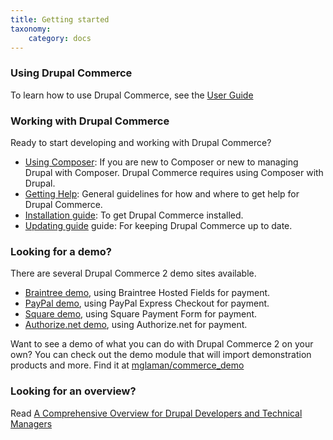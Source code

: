 ```yaml
---
title: Getting started
taxonomy:
    category: docs
---
```


### Using Drupal Commerce

To learn how to use Drupal Commerce, see the [User Guide](../03.user-guide)

### Working with Drupal Commerce

Ready to start developing and working with Drupal Commerce?

* [Using Composer](01.using-composer): If you are new to Composer or new to managing Drupal with Composer. Drupal Commerce requires using Composer with Drupal.
* [Getting Help](02.getting-help): General guidelines for how and where to get help for Drupal Commerce.
* [Installation guide](../02.developer-guide/02.install-update/02.installation): To get Drupal Commerce installed.
* [Updating guide](../02.developer-guide/02.install-update/03.updating) guide: For keeping Drupal Commerce up to date.

### Looking for a demo?

There are several Drupal Commerce 2 demo sites available.

* [Braintree demo](https://braintree.commercekickstart.com/), using Braintree Hosted Fields for payment.
* [PayPal demo](https://paypal.commercekickstart.com/), using PayPal Express Checkout for payment.
* [Square demo](https://square.commercekickstart.com/), using Square Payment Form for payment.
* [Authorize.net demo](https://authnet.commercekickstart.com/), using Authorize.net for payment.

Want to see a demo of what you can do with Drupal Commerce 2 on your own? You can check out the demo module that will import
demonstration products and more. Find it at [mglaman/commerce_demo]

[mglaman/commerce_demo]: https://github.com/mglaman/commerce_demo

### Looking for an overview?

Read [A Comprehensive Overview for Drupal Developers and Technical Managers](https://www.acromedia.com/drupal-commerce-2)
